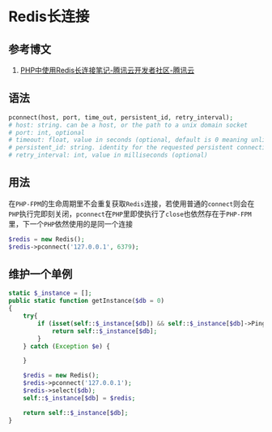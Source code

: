 # Redis长连接

## 参考博文

1. [PHP中使用Redis长连接笔记-腾讯云开发者社区-腾讯云](https://cloud.tencent.com/developer/article/1682554)

## 语法

```php
pconnect(host, port, time_out, persistent_id, retry_interval);      
# host: string. can be a host, or the path to a unix domain socket         
# port: int, optional          
# timeout: float, value in seconds (optional, default is 0 meaning unlimited)          
# persistent_id: string. identity for the requested persistent connection          
# retry_interval: int, value in milliseconds (optional)  
```

## 用法

在`PHP-FPM`的生命周期里不会重复获取`Redis`连接，若使用普通的`connect`则会在`PHP`执行完即刻关闭，`pconnect`在`PHP`里即使执行了`close`也依然存在于`PHP-FPM`里，下一个`PHP`依然使用的是同一个连接

```php
$redis = new Redis();
$redis->pconnect('127.0.0.1', 6379);
```

## 维护一个单例

```php
static $_instance = [];
public static function getInstance($db = 0)
{
    try{
        if (isset(self::$_instance[$db]) && self::$_instance[$db]->Ping() == 'Pong') {
            return self::$_instance[$db];
        }   
    } catch (Exception $e) {

    }

    $redis = new Redis();
    $redis->pconnect('127.0.0.1');
    $redis->select($db);
    self::$_instance[$db] = $redis;

    return self::$_instance[$db];
}
```

